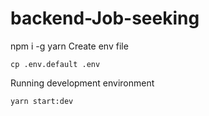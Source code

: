 # backend-Job-seeking
npm i -g yarn
Create env file
```
cp .env.default .env
```
Running development environment
```
yarn start:dev
```
